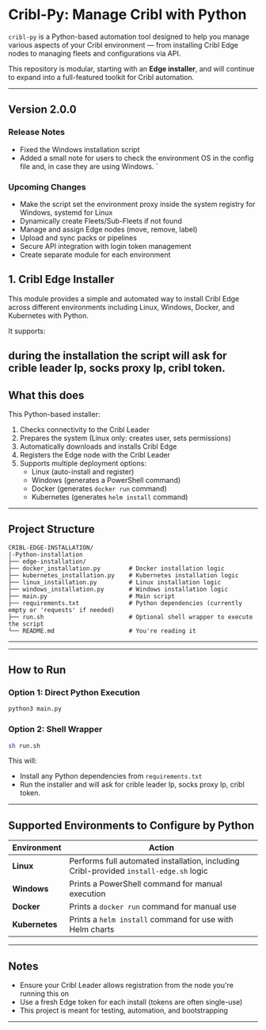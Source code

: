 
# Cribl-Py: Manage Cribl with Python

`cribl-py` is a Python-based automation tool designed to help you manage various aspects of your Cribl environment — from installing Cribl Edge nodes to managing fleets and configurations via API.

This repository is modular, starting with an **Edge installer**, and will continue to expand into a full-featured toolkit for Cribl automation.

---

## Version 2.0.0

### Release Notes
- Fixed the Windows installation script
- Added a small note for users to check the environment OS in the config file and, in case they are using Windows. `
### Upcoming Changes
- Make the script set the environment proxy inside the system registry for Windows, systemd for Linux
- Dynamically create Fleets/Sub-Fleets if not found
- Manage and assign Edge nodes (move, remove, label)
- Upload and sync packs or pipelines
- Secure API integration with login token management
- Create separate module for each environment

## 1. Cribl Edge Installer

This module provides a simple and automated way to install Cribl Edge across different environments including Linux, Windows, Docker, and Kubernetes with Python.

It supports:

during the installation the script will ask for crible leader Ip, socks proxy Ip, cribl token.   
---

## What this does

This Python-based installer:

1. Checks connectivity to the Cribl Leader
2. Prepares the system (Linux only: creates user, sets permissions)
3. Automatically downloads and installs Cribl Edge
4. Registers the Edge node with the Cribl Leader
5. Supports multiple deployment options:
   - Linux (auto-install and register)
   - Windows (generates a PowerShell command)
   - Docker (generates `docker run` command)
   - Kubernetes (generates `helm install` command)

---

## Project Structure

```
CRIBL-EDGE-INSTALLATION/
|-Python-installation
├── edge-installation/
├── docker_installation.py        # Docker installation logic
├── kubernetes_installation.py    # Kubernetes installation logic
├── linux_installation.py         # Linux installation logic
├── windows_installation.py       # Windows installation logic
├── main.py                       # Main script
├── requirements.txt              # Python dependencies (currently empty or 'requests' if needed)
├── run.sh                        # Optional shell wrapper to execute the script
└── README.md                     # You're reading it
```

---
---

## How to Run

### Option 1: Direct Python Execution

```bash
python3 main.py
```

### Option 2: Shell Wrapper

```bash
sh run.sh
```

This will:
- Install any Python dependencies from `requirements.txt`
- Run the installer and will ask for crible leader Ip, socks proxy Ip, cribl token.

---

## Supported Environments to Configure by Python

| Environment | Action |
|------------|--------|
| **Linux** | Performs full automated installation, including Cribl-provided `install-edge.sh` logic |
| **Windows** | Prints a PowerShell command for manual execution |
| **Docker** | Prints a `docker run` command for manual use |
| **Kubernetes** | Prints a `helm install` command for use with Helm charts |

---

## Notes

- Ensure your Cribl Leader allows registration from the node you're running this on
- Use a fresh Edge token for each install (tokens are often single-use)
- This project is meant for testing, automation, and bootstrapping
---
